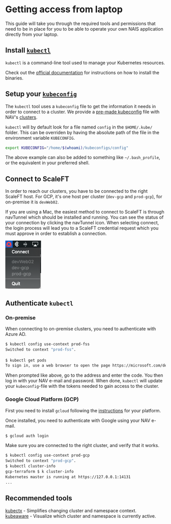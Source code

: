 # Getting access from laptop

This guide will take you through the required tools and permissions that need to be in place for you to be able to
operate your own NAIS application directly from your laptop.

## Install [`kubectl`][kubectl]

`kubectl` is a command-line tool used to manage your Kubernetes resources.

Check out the [official documentation][kubectl] for instructions on how to install the binaries.

## Setup your [`kubeconfig`][kubeconfig]

The `kubectl` tool uses a `kubeconfig` file to get the information it needs in order to connect to a cluster. We
provide a [pre-made kubeconfig] file with NAV's [clusters](clusters.md).

`kubectl` will by default look for a file named `config` in the `$HOME/.kube/` folder. This can be overriden by
having the absolute path of the file in the environment variable `KUBECONFIG`.

```bash
export KUBECONFIG="/home/$(whoami)/kubeconfigs/config"
```

The above example can also be added to something like `~/.bash_profile`, or the equivalent in your preferred shell.

## Connect to ScaleFT

In order to reach our clusters, you have to be connected to the right ScaleFT host. For GCP, it's one host per cluster
(`dev-gcp` and `prod-gcp`), for on-premise it is `devWeb02`.

If you are using a Mac, the easiest method to connect to ScaleFT is through navTunnel which should be installed and
running. You can see the status of your connection by clicking the navTunnel icon. When selecting connect, the login
process will lead you to a ScaleFT credential request which you must approve in order to establish
a connection.

![navTunnel context menu](../.gitbook/assets/navTunnel.png)

## Authenticate `kubectl`

### On-premise

When connecting to on-premise clusters, you need to authenticate with Azure AD.

```bash
$ kubectl config use-context prod-fss
Switched to context "prod-fss".

$ kubectl get pods
To sign in, use a web browser to open the page https://microsoft.com/devicelogin and enter the code CR69DPQQZ to authenticate.
```

When prompted like above, go to the address and enter the code. You then log in with your NAV e-mail and password.
When done, `kubectl` will update your `kubeconfig`-file with the tokens needed to gain access to the cluster.

### Google Cloud Platform (GCP)

First you need to install `gcloud` following the [instructions] for your platform.

Once installed, you need to authenticate with Google using your NAV e-mail.

```bash
$ gcloud auth login
```

Make sure you are connected to the right cluster, and verify that it works.

```bash
$ kubectl config use-context prod-gcp
Switched to context "prod-gcp".
$ kubectl cluster-info
gcp-terraform $ k cluster-info
Kubernetes master is running at https://127.0.0.1:14131
...
```

## Recommended tools

[kubectx](https://github.com/ahmetb/kubectx) - Simplifies changing cluster and namespace context.  
[kubeaware](https://github.com/jhrv/kubeaware) - Visualize which cluster and namespace is currently active.

[kubectl]: https://kubernetes.io/docs/tasks/tools/install-kubectl
[kubeconfig]: https://kubernetes.io/docs/concepts/configuration/organize-cluster-access-kubeconfig/
[pre-made kubeconfig]: https://github.com/navikt/kubeconfigs
[instructions]: https://cloud.google.com/sdk/docs/#install_the_latest_cloud_tools_version_cloudsdk_current_version
